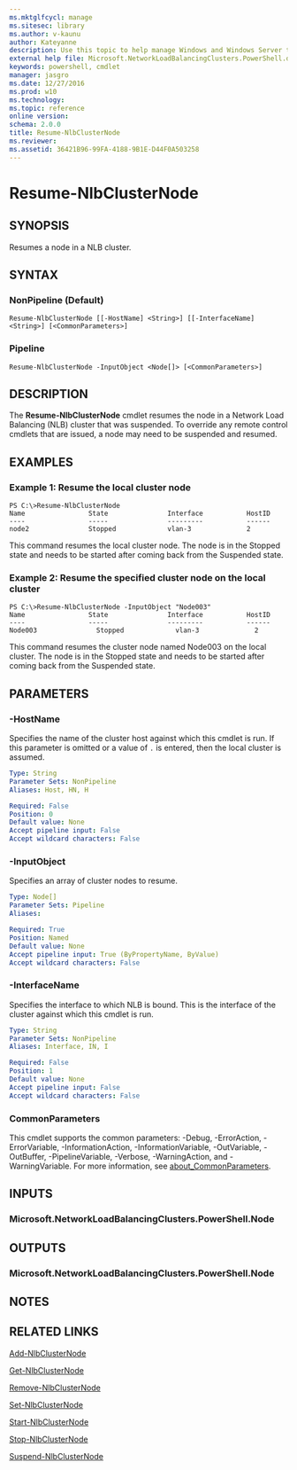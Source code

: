 ```yaml
---
ms.mktglfcycl: manage
ms.sitesec: library
ms.author: v-kaunu
author: Kateyanne
description: Use this topic to help manage Windows and Windows Server technologies with Windows PowerShell.
external help file: Microsoft.NetworkLoadBalancingClusters.PowerShell.dll-Help.xml
keywords: powershell, cmdlet
manager: jasgro
ms.date: 12/27/2016
ms.prod: w10
ms.technology: 
ms.topic: reference
online version: 
schema: 2.0.0
title: Resume-NlbClusterNode
ms.reviewer:
ms.assetid: 36421B96-99FA-4188-9B1E-D44F0A503258
---
```


# Resume-NlbClusterNode

## SYNOPSIS
Resumes a node in a NLB cluster.

## SYNTAX

### NonPipeline (Default)
```
Resume-NlbClusterNode [[-HostName] <String>] [[-InterfaceName] <String>] [<CommonParameters>]
```

### Pipeline
```
Resume-NlbClusterNode -InputObject <Node[]> [<CommonParameters>]
```

## DESCRIPTION
The **Resume-NlbClusterNode** cmdlet resumes the node in a Network Load Balancing (NLB) cluster that was suspended.
To override any remote control cmdlets that are issued, a node may need to be suspended and resumed.

## EXAMPLES

### Example 1: Resume the local cluster node
```
PS C:\>Resume-NlbClusterNode
Name                State               Interface           HostID 
----                -----               ---------           ------ 
node2               Stopped             vlan-3              2
```

This command resumes the local cluster node.
The node is in the Stopped state and needs to be started after coming back from the Suspended state.

### Example 2: Resume the specified cluster node on the local cluster
```
PS C:\>Resume-NlbClusterNode -InputObject "Node003"
Name                State               Interface           HostID 
----                -----               ---------           ------ 
Node003               Stopped             vlan-3              2
```

This command resumes the cluster node named Node003 on the local cluster.
The node is in the Stopped state and needs to be started after coming back from the Suspended state.

## PARAMETERS

### -HostName
Specifies the name of the cluster host against which this cmdlet is run.
If this parameter is omitted or a value of `.` is entered, then the local cluster is assumed.

```yaml
Type: String
Parameter Sets: NonPipeline
Aliases: Host, HN, H

Required: False
Position: 0
Default value: None
Accept pipeline input: False
Accept wildcard characters: False
```

### -InputObject
Specifies an array of cluster nodes to resume.

```yaml
Type: Node[]
Parameter Sets: Pipeline
Aliases: 

Required: True
Position: Named
Default value: None
Accept pipeline input: True (ByPropertyName, ByValue)
Accept wildcard characters: False
```

### -InterfaceName
Specifies the interface to which NLB is bound.
This is the interface of the cluster against which this cmdlet is run.

```yaml
Type: String
Parameter Sets: NonPipeline
Aliases: Interface, IN, I

Required: False
Position: 1
Default value: None
Accept pipeline input: False
Accept wildcard characters: False
```

### CommonParameters
This cmdlet supports the common parameters: -Debug, -ErrorAction, -ErrorVariable, -InformationAction, -InformationVariable, -OutVariable, -OutBuffer, -PipelineVariable, -Verbose, -WarningAction, and -WarningVariable. For more information, see [about_CommonParameters](http://go.microsoft.com/fwlink/?LinkID=113216).

## INPUTS

### Microsoft.NetworkLoadBalancingClusters.PowerShell.Node

## OUTPUTS

### Microsoft.NetworkLoadBalancingClusters.PowerShell.Node

## NOTES

## RELATED LINKS

[Add-NlbClusterNode](./Add-NlbClusterNode.md)

[Get-NlbClusterNode](./Get-NlbClusterNode.md)

[Remove-NlbClusterNode](./Remove-NlbClusterNode.md)

[Set-NlbClusterNode](./Set-NlbClusterNode.md)

[Start-NlbClusterNode](./Start-NlbClusterNode.md)

[Stop-NlbClusterNode](./Stop-NlbClusterNode.md)

[Suspend-NlbClusterNode](./Suspend-NlbClusterNode.md)

